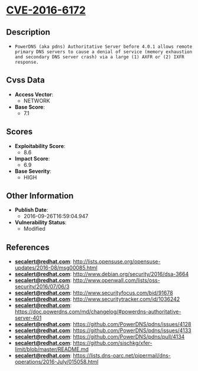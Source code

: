
# [CVE-2016-6172](http://lists.opensuse.org/opensuse-updates/2016-08/msg00085.html)

## Description

- `PowerDNS (aka pdns) Authoritative Server before 4.0.1 allows remote primary DNS servers to cause a denial of service (memory exhaustion and secondary DNS server crash) via a large (1) AXFR or (2) IXFR response.`

## Cvss Data

- **Access Vector**:
  - NETWORK
- **Base Score**:
  - 7.1

## Scores

- **Exploitability Score**:
  - 8.6
- **Impact Score**:
  - 6.9
- **Base Severity**:
  - HIGH

## Other Information

- **Publish Date**:
  - 2016-09-26T16:59:04.947
- **Vulnerability Status**:
  - Modified

## References

- **secalert@redhat.com**: http://lists.opensuse.org/opensuse-updates/2016-08/msg00085.html
- **secalert@redhat.com**: http://www.debian.org/security/2016/dsa-3664
- **secalert@redhat.com**: http://www.openwall.com/lists/oss-security/2016/07/06/3
- **secalert@redhat.com**: http://www.securityfocus.com/bid/91678
- **secalert@redhat.com**: http://www.securitytracker.com/id/1036242
- **secalert@redhat.com**: https://doc.powerdns.com/md/changelog/#powerdns-authoritative-server-401
- **secalert@redhat.com**: https://github.com/PowerDNS/pdns/issues/4128
- **secalert@redhat.com**: https://github.com/PowerDNS/pdns/issues/4133
- **secalert@redhat.com**: https://github.com/PowerDNS/pdns/pull/4134
- **secalert@redhat.com**: https://github.com/sischkg/xfer-limit/blob/master/README.md
- **secalert@redhat.com**: https://lists.dns-oarc.net/pipermail/dns-operations/2016-July/015058.html
